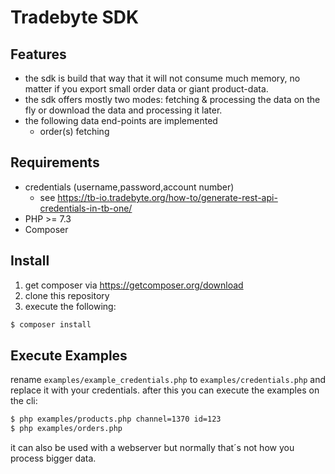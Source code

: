 # Tradebyte SDK

## Features

* the sdk is build that way that it will not consume much memory, no matter if you export small order data or giant product-data.
* the sdk offers mostly two modes: fetching & processing the data on the fly or download the data and processing it later.
* the following data end-points are implemented
  * order(s) fetching

## Requirements

* credentials (username,password,account number)
  * see https://tb-io.tradebyte.org/how-to/generate-rest-api-credentials-in-tb-one/
* PHP >= 7.3
* Composer

## Install

1. get composer via https://getcomposer.org/download
2. clone this repository
3. execute the following:

```bash
$ composer install
```

## Execute Examples

rename ``examples/example_credentials.php`` to ``examples/credentials.php`` and replace it with your credentials.
after this you can execute the examples on the cli:

```bash
$ php examples/products.php channel=1370 id=123
$ php examples/orders.php
```

it can also be used with a webserver but normally that´s not how you process bigger data.
